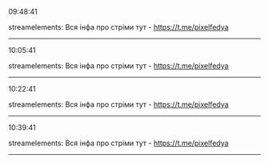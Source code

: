 09:48:41

streamelements: Вся інфа про стріми тут - https://t.me/pixelfedya

---

10:05:41

streamelements: Вся інфа про стріми тут - https://t.me/pixelfedya

---

10:22:41

streamelements: Вся інфа про стріми тут - https://t.me/pixelfedya

---

10:39:41

streamelements: Вся інфа про стріми тут - https://t.me/pixelfedya

---

